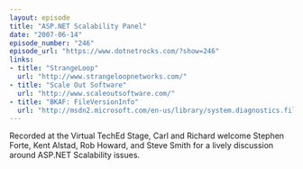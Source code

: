 ```yaml
---
layout: episode
title: "ASP.NET Scalability Panel"
date: "2007-06-14"
episode_number: "246"
episode_url: "https://www.dotnetrocks.com/?show=246"
links:
- title: "StrangeLoop"
  url: "http://www.strangeloopnetworks.com/"
- title: "Scale Out Software"
  url: "http://www.scaleoutsoftware.com/"
- title: "BKAF: FileVersionInfo"
  url: "http://msdn2.microsoft.com/en-us/library/system.diagnostics.fileversioninfo.aspx"
---
```


Recorded at the Virtual TechEd Stage, Carl and Richard welcome Stephen Forte, Kent Alstad, Rob Howard, and Steve Smith for a lively discussion around ASP.NET Scalability issues.
